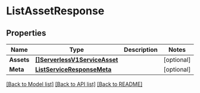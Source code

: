 # ListAssetResponse

## Properties
Name | Type | Description | Notes
------------ | ------------- | ------------- | -------------
**Assets** | [**[]ServerlessV1ServiceAsset**](serverless.v1.service.asset.md) |  |[optional] 
**Meta** | [**ListServiceResponseMeta**](ListServiceResponse_meta.md) |  |[optional] 

[[Back to Model list]](../README.md#documentation-for-models) [[Back to API list]](../README.md#documentation-for-api-endpoints) [[Back to README]](../README.md)


